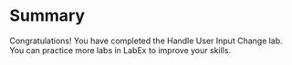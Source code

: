 # Summary

Congratulations! You have completed the Handle User Input Change lab. You can practice more labs in LabEx to improve your skills.
